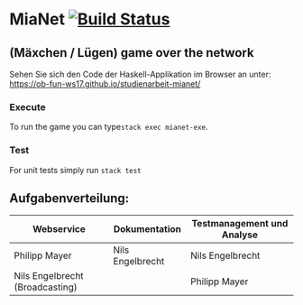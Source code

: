 # MiaNet [![Build Status](https://travis-ci.org/ob-fun-ws17/studienarbeit-mianet.svg?branch=master)](https://travis-ci.org/ob-fun-ws17/studienarbeit-mianet)
## (Mäxchen / Lügen) game over the network

Sehen Sie sich den Code der Haskell-Applikation im Browser an unter:
https://ob-fun-ws17.github.io/studienarbeit-mianet/


### Execute
To run the game you can type```stack exec mianet-exe```.


### Test
For unit tests simply run ```stack test```


## Aufgabenverteilung:
| Webservice                      | Dokumentation    | Testmanagement und Analyse   |
| ------------------------------- | ---------------- | ---------------------------- |
| Philipp Mayer                   | Nils Engelbrecht | Nils Engelbrecht             |
| Nils Engelbrecht (Broadcasting) |                  | Philipp Mayer                |
